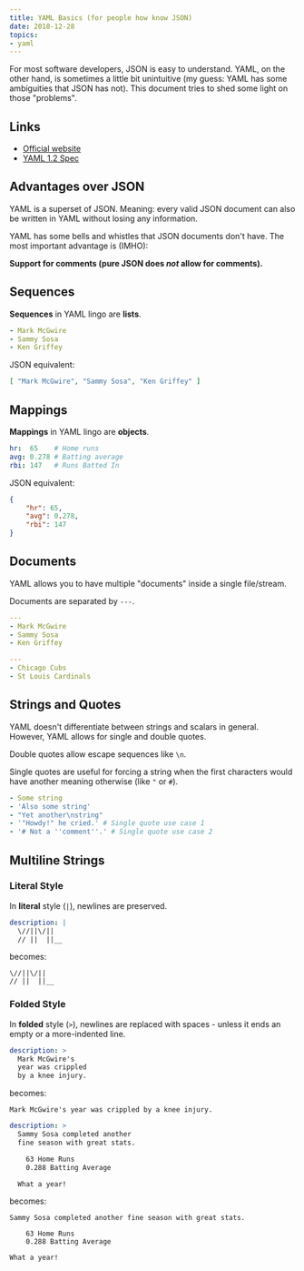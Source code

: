 ```yaml
---
title: YAML Basics (for people how know JSON)
date: 2018-12-28
topics:
- yaml
---
```


For most software developers, JSON is easy to understand. YAML, on the other hand, is sometimes a little bit unintuitive (my guess: YAML has some ambiguities that JSON has not). This document tries to shed some light on those "problems".

## Links

* [Official website](https://yaml.org/)
* [YAML 1.2 Spec](https://yaml.org/spec/1.2/spec.html)

## Advantages over JSON

YAML is a superset of JSON. Meaning: every valid JSON document can also be written in YAML without losing any information.

YAML has some bells and whistles that JSON documents don't have. The most important advantage is (IMHO):

**Support for comments (pure JSON does *not* allow for comments).**

## Sequences

**Sequences** in YAML lingo are **lists**.

```yaml
- Mark McGwire
- Sammy Sosa
- Ken Griffey
```

JSON equivalent:

```json
[ "Mark McGwire", "Sammy Sosa", "Ken Griffey" ]
```

## Mappings

**Mappings** in YAML lingo are **objects**.

```yaml
hr:  65    # Home runs
avg: 0.278 # Batting average
rbi: 147   # Runs Batted In
```

JSON equivalent:

```json
{
    "hr": 65,
    "avg": 0.278,
    "rbi": 147
}
```

## Documents

YAML allows you to have multiple "documents" inside a single file/stream.

Documents are separated by `---`.

```yaml
---
- Mark McGwire
- Sammy Sosa
- Ken Griffey

---
- Chicago Cubs
- St Louis Cardinals
```

## Strings and Quotes

YAML doesn't differentiate between strings and scalars in general. However, YAML allows for single and double quotes.

Double quotes allow escape sequences like `\n`.

Single quotes are useful for forcing a string when the first characters would have another meaning otherwise (like `"` or `#`).

```yaml
- Some string
- 'Also some string'
- "Yet another\nstring"
- '"Howdy!" he cried.' # Single quote use case 1
- '# Not a ''comment''.' # Single quote use case 2
```

## Multiline Strings

### Literal Style

In **literal** style (`|`), newlines are preserved.

```yaml
description: |
  \//||\/||
  // ||  ||__
```

becomes:

    \//||\/||
    // ||  ||__

### Folded Style

In **folded** style (`>`), newlines are replaced with spaces - unless it ends an empty or a more-indented line.

```yaml
description: >
  Mark McGwire's
  year was crippled
  by a knee injury.
```

becomes:

    Mark McGwire's year was crippled by a knee injury.

```yaml
description: >
  Sammy Sosa completed another
  fine season with great stats.

    63 Home Runs
    0.288 Batting Average

  What a year!
```

becomes:

```
Sammy Sosa completed another fine season with great stats.

    63 Home Runs
    0.288 Batting Average

What a year!
```
